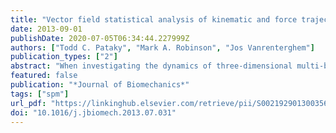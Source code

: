 ```yaml
---
title: "Vector field statistical analysis of kinematic and force trajectories"
date: 2013-09-01
publishDate: 2020-07-05T06:34:44.227999Z
authors: ["Todd C. Pataky", "Mark A. Robinson", "Jos Vanrenterghem"]
publication_types: ["2"]
abstract: "When investigating the dynamics of three-dimensional multi-body biomechanical systems it is often difﬁcult to derive spatiotemporally directed predictions regarding experimentally induced effects. A paradigm of ‘nondirected’ hypothesis testing has emerged in the literature as a result. Non-directed analyses typically consist of ad hoc scalar extraction, an approach which substantially simpliﬁes the original, highly multivariate datasets (many time points, many vector components). This paper describes a commensurately multivariate method as an alternative to scalar extraction. The method, called ‘statistical parametric mapping’ (SPM), uses random ﬁeld theory to objectively identify ﬁeld regions which co-vary signiﬁcantly with the experimental design. We compared SPM to scalar extraction by re-analyzing three publicly available datasets: 3D knee kinematics, a tenmuscle force system, and 3D ground reaction forces. Scalar extraction was found to bias the analyses of all three datasets by failing to consider sufﬁcient portions of the dataset, and/or by failing to consider covariance amongst vector components. SPM overcame both problems by conducting hypothesis testing at the (massively multivariate) vector trajectory level, with random ﬁeld corrections simultaneously accounting for temporal correlation and vector covariance. While SPM has been widely demonstrated to be effective for analyzing 3D scalar ﬁelds, the current results are the ﬁrst to demonstrate its effectiveness for 1D vector ﬁeld analysis. It was concluded that SPM offers a generalized, statistically comprehensive solution to scalar extraction's oversimpliﬁcation of vector trajectories, thereby making it useful for objectively guiding analyses of complex biomechanical systems."
featured: false
publication: "*Journal of Biomechanics*"
tags: ["spm"]
url_pdf: "https://linkinghub.elsevier.com/retrieve/pii/S0021929013003564"
doi: "10.1016/j.jbiomech.2013.07.031"
---
```

